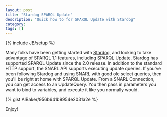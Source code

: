 ```yaml
---
layout: post
title: "Stardog SPARQL Update"
description: "Quick how to for SPARQL Update with Stardog"
category:
tags: []
---
```

{% include JB/setup %}

Many folks have been getting started with [Stardog](http://www.stardog.com), and looking to take advantage of SPARQL 1.1 features, including SPARQL Update.  Stardog has supported SPARQL Update since the 2.0 release.  In addition to the standard HTTP support, the SNARL API supports executing update queries.  If you've been following Stardog and using SNARL with good ole select queries, then you'll be right at home with SPARQL Update.  From a SNARL Connection, you can get access to an UpdateQuery. You then pass in parameters you want to bind to variables, and execute it like you normally would.

{% gist AlBaker/956b641b9954e2031a2e %}


Enjoy!

